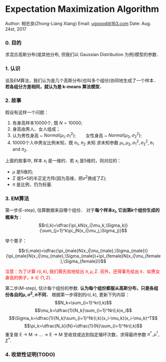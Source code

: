 Expectation Maximization Algorithm
===
Author: 相忠良(Zhong-Liang Xiang)
Email: ugoood@163.com
Date: Aug. 24st, 2017

### 0. 目的
求混合高斯分布(或其他分布, 但我们以 Gaussian Distribution 为例)模型的参数．

### 1. 认识
谈及EM算法，我们认为是几个高斯分布(也叫多个组份)协同地生成了一个样本．
**若各组分方差相同，就认为是 k-means 算法模型．**

### 2. 故事
假设有这样一个问题：
1. 有身高样本10000个, 既 $N=10000$;
2. 身高由男人、女人组成；
3. 认为男性身高 ~ $Normal(\mu_1, \sigma_1^2)$;
      　　女性身高 ~ $Normal(\mu_2, \sigma_2^2)$;
4. 10000个人中男女比例未知，既 $\pi_1$, $\pi_2$ 未知
求未知参数 $\mu_1,\mu_2,\sigma_1^2,\sigma_2^2,\pi_1$ and $\pi_2$.

上面的故事中, 样本 $x_i$ 是一维的．若 $x_i$ 是5维的，则对应的：
* $\mu$ 是5维的;
* $\Sigma$ 是5*5的半正定方阵(因为高维，把$\sigma^2$换成了$\Sigma$);
* $\pi$ 是比例，仍为标量.

### 3. EM算法
第一步(E-step), 估算数据来自哪个组份．
对于**每个样本$x_i$, 它由第$k$个组份生成的概率为**：
$$r(i,k)=\dfrac{\pi_kN(x_i|\mu_k,\Sigma_k)}{\sum_{j=1}^k\pi_jN(x_i|\mu_j,\Sigma_j)}$$

举个栗子：

$$r(i,male)=\dfrac{\pi_{male}N(x_i|\mu_{male},\Sigma_{male})}{\pi_{male}N(x_i|\mu_{male},\Sigma_{male})+\pi_{female}N(x_i|\mu_{female},\Sigma_{female})}$$

<font color = red>注意：为了计算 $r(i,k)$, 我们需先验地给出 $\pi,\mu,\Sigma$. 另外，还得事先给出 $k$．如男女身高的例子，$k\in \{1,2\}$.</font>

第二步(M-step), 估计每个组份的参数.
**认为每个组份都服从高斯分布，只是各组份各自的$\mu,\sigma^2,\pi$不同．**
根据第一步得到的$r(i,k)$, 更新下列内容：
$$N_k=\sum_{i=1}^kr(i,k)$$
$$\mu_k=\dfrac{1}{N_k}\sum_{i=1}^Nr(i,k)x_i$$
$$\Sigma_k=\dfrac{1}{N_k}\sum_{i=1}^Nr(i,k)(x_i-\mu_k)(x_i-\mu_k)^T$$
$$\pi_k=\dfrac{N_k}{N}=\dfrac{1}{N}\sum_{i=1}^Nr(i,k)$$
重复做 E -> M -> ... -> E -> M 至收敛或达到指定循环次数，求得最终参数 $\pi^*,\mu^*,\Sigma^*$.

### 4. 收敛性证明(TODO)
